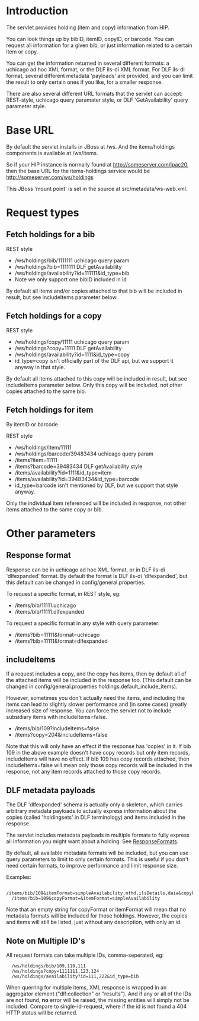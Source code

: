 # Introduction #

The servlet provides holding (item and copy) information from HIP.

You can look things up by bibID, itemID, copyID, or barcode.  You can request all information for a given bib, or just information related to a certain item or copy.

You can get the information returned in several different formats: a uchicago ad hoc XML format, or the DLF ils-di XML format.  For DLF ils-di format, several different metadata 'payloads' are provided, and you can limit the result to only certain ones if you like, for a smaller response.

There are also several different URL formats that the servlet can accept:  REST-style, uchicago query paramater style, or DLF 'GetAvailability' query parameter style.

# Base URL #

By default the servlet installs in JBoss at /ws.  And the items/holdings components is available at /ws/items.

So if your HIP instance is normally found at http://someserver.com/ipac20, then the base URL for the items-holdings service would be http://someserver.com/ws/holdings

This JBoss 'mount point' is set in the source at src/metadata/ws-web.xml.

# Request types #

## Fetch holdings for a bib ##

REST style
  * /ws/holdings/bib/1111111
uchicago query param
  * /ws/holdings?bib=1111111
DLF getAvailability
  * /ws/holdings/availability?id=111111&id\_type=bib
  * Note we only support one bibID included in id

By default all items and/or copies attached to that bib will be included in result, but see includeItems parameter below.

## Fetch holdings for a copy ##

REST style
  * /ws/holdings/copy/11111
uchicago query param
  * /ws/holdings?copy=11111
DLF getAvailability
  * /ws/holdings/availability?id=1111&id\_type=copy
  * id\_type=copy isn't officially part of the DLF api, but we support it anyway in that style.

By default all items attached to this copy will be included in result, but see includeItems parameter below.  Only this copy will be included, not other copies attached to the same bib.

## Fetch holdings for item ##

By itemID or barcode

REST style
  * /ws/holdings/item/11111
  * /ws/holdings/barcode/39483434
uchicago query param
  * /items?item=11111
  * /items?barcode=39483434
DLF getAvailability style
  * /items/availability?id=1111&id\_type=item
  * /items/availability?id=39483434&id\_type=barcode
  * id\_type=barcode isn't mentioned by DLF, but we support that style anyway.

Only the individual item referenced will be included in response, not other items attached to the same copy or bib.

# Other parameters #

## Response format ##

Response can be in uchicago ad hoc XML format, or in DLF ils-di 'dlfexpanded' format. By default the format is DLF ils-di 'dlfexpanded', but this default can be changed in config/general.properties.

To request a specific format, in REST style, eg:
  * /items/bib/11111.uchicago
  * /items/bib/11111.dlfexpanded

To request a specific format in any style with query parameter:
  * /items?bib=11111&format=uchicago
  * /items?bib=11111&format=dlfexpanded

## includeItems ##

If a request includes a copy, and the copy has items, then by default all of the attached items will be included in the response too.  (This default can be changed in config/general.properties holdings.default\_include\_items).

However, sometimes you don't actually need the items, and including the items can lead to slightly slower performance and (in some cases) greatly increased size of response. You can force the servlet not to include subsidiary items with includeItems=false.

  * /items/bib/109?includeItems=false
  * /items?copy=204&includeItems=false

Note that this will only have an effect if the response has 'copies' in it.  If bib 109 in the above example doesn't have copy records but only item records, includeItems will have no effect. If bib 109 has copy records attached, then includeItems=false will mean only those copy records will be included in the response, not any item records attached to those copy records.

## DLF metadata payloads ##

The DLF 'dlfexpanded' schema is actually only a skeleton, which carries arbitrary metadata payloads to actually express information about the copies (called 'holdingsets' in DLF terminology) and items included in the response.

The servlet includes metadata payloads in multiple formats to fully express all information you might want about a holding.  See [ResponseFormats](ResponseFormats.md).

By default, all available metadata formats will be included, but you can use query parameters to limit to only certain formats. This is useful if you don't need certain formats, to improve performance and limit response size.

Examples:
```
  /items/bib/109&itemFormat=simpleAvailability,mfhd,ilsDetails,daia&copyFormat=mfhd,ilsDetails
  /items/bib=109&copyFormat=&itemFormat=simpleAvailability
```

Note that an empty string for copyFormat or itemFormat will mean that no metadata formats will be included for those holdings.  However, the copies and items will still be listed, just without any description, with only an id.

## Note on Multiple ID's ##

All request formats can take multiple IDs, comma-seperated, eg:

```
  /ws/holdings/bib/109,110,111
  /ws/holdings?copy=1111111,123,124
  /ws/holdings/availability?id=111,222&id_type=bib
```

When querring for multiple items, XML response is wrapped in an aggregator element ("dlf:collection" or "results").  And if any or all of the IDs are not found, **no** error will be raised, the missing entities will simply not be included. Compare to single-id-request, where if the id is not found a 404 HTTP status will be returned.